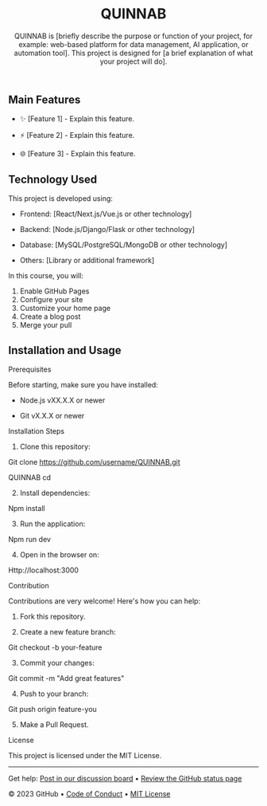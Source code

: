 <header>

<!--
  <<< Author notes: Course header >>>
  Include a 1280×640 image, course title in sentence case, and a concise description in emphasis.
  In your repository settings: enable template repository, add your 1280×640 social image, auto delete head branches.
  Add your open source license, GitHub uses MIT license.
-->

# QUINNAB

QUINNAB is [briefly describe the purpose or function of your project, for example: web-based platform for data management, AI application, or automation tool]. This project is designed for [a brief explanation of what your project will do].

</header>

<!--
  <<< Author notes: Course start >>>
  Include start button, a note about Actions minutes,
  and tell the learner why they should take the course.
-->

## Main Features
-	 ✨ [Feature 1] - Explain this feature.

-	 ⚡ [Feature 2] - Explain this feature.

-	 🌐 [Feature 3] - Explain this feature.

## Technology Used

This project is developed using:

-	 Frontend: [React/Next.js/Vue.js or other technology]

-	 Backend: [Node.js/Django/Flask or other technology]

-	 Database: [MySQL/PostgreSQL/MongoDB or other technology]

-	 Others: [Library or additional framework]

In this course, you will:

1. Enable GitHub Pages
2. Configure your site
3. Customize your home page
4. Create a blog post
5. Merge your pull 

## Installation and Usage

  Prerequisites

Before starting, make sure you have installed:

-	 Node.js vXX.X.X or newer

-	 Git vX.X.X or newer

Installation Steps

1.	 Clone this repository:

Git clone https://github.com/username/QUINNAB.git

QUINNAB cd

2.	 Install dependencies:

Npm install

3.	 Run the application:

Npm run dev

4.	 Open in the browser on:

Http://localhost:3000

Contribution

Contributions are very welcome! Here's how you can help:

1.	 Fork this repository.

2.	 Create a new feature branch:

Git checkout -b your-feature

3.	 Commit your changes:

Git commit -m "Add great features"

4.	 Push to your branch:

Git push origin feature-you

5.	 Make a Pull Request.

License

This project is licensed under the MIT License.


---

Get help: [Post in our discussion board](https://github.com/orgs/skills/discussions/categories/github-pages) &bull; [Review the GitHub status page](https://www.githubstatus.com/)

&copy; 2023 GitHub &bull; [Code of Conduct](https://www.contributor-covenant.org/version/2/1/code_of_conduct/code_of_conduct.md) &bull; [MIT License](https://gh.io/mit)

</footer>
